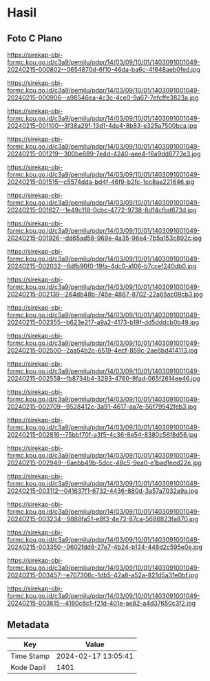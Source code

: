 # Hasil

## Foto C Plano

https://sirekap-obj-formc.kpu.go.id/c3a9/pemilu/pdpr/14/03/09/10/01/1403091001049-20240215-000802--0654870d-6f10-46da-ba6c-4f648aeb0fed.jpg

https://sirekap-obj-formc.kpu.go.id/c3a9/pemilu/pdpr/14/03/09/10/01/1403091001049-20240215-000906--a98546ea-4c3c-4ce0-9a67-7efcffe3823a.jpg

https://sirekap-obj-formc.kpu.go.id/c3a9/pemilu/pdpr/14/03/09/10/01/1403091001049-20240215-001100--3f38a29f-13d1-4da4-8b83-e325a7500bca.jpg

https://sirekap-obj-formc.kpu.go.id/c3a9/pemilu/pdpr/14/03/09/10/01/1403091001049-20240215-001219--300be689-7e4d-4240-aee4-f6a9dd6773e3.jpg

https://sirekap-obj-formc.kpu.go.id/c3a9/pemilu/pdpr/14/03/09/10/01/1403091001049-20240215-001515--c5574dda-bd4f-46f9-b2fc-1cc8ae221646.jpg

https://sirekap-obj-formc.kpu.go.id/c3a9/pemilu/pdpr/14/03/09/10/01/1403091001049-20240215-001627--1e49c118-0cbc-4772-9738-8d14cfbd673d.jpg

https://sirekap-obj-formc.kpu.go.id/c3a9/pemilu/pdpr/14/03/09/10/01/1403091001049-20240215-001926--dd65ad58-969e-4a35-96e4-7b5a153c892c.jpg

https://sirekap-obj-formc.kpu.go.id/c3a9/pemilu/pdpr/14/03/09/10/01/1403091001049-20240215-002032--6dfb96f0-19fa-4dc0-a106-b7ccef240db0.jpg

https://sirekap-obj-formc.kpu.go.id/c3a9/pemilu/pdpr/14/03/09/10/01/1403091001049-20240215-002139--264db48b-745e-4887-8702-22a65ac09cb3.jpg

https://sirekap-obj-formc.kpu.go.id/c3a9/pemilu/pdpr/14/03/09/10/01/1403091001049-20240215-002355--b623e217-a9a2-4173-b19f-dd5dddcb0b49.jpg

https://sirekap-obj-formc.kpu.go.id/c3a9/pemilu/pdpr/14/03/09/10/01/1403091001049-20240215-002500--2aa54b2c-6519-4ecf-859c-2ae6bd414113.jpg

https://sirekap-obj-formc.kpu.go.id/c3a9/pemilu/pdpr/14/03/09/10/01/1403091001049-20240215-002558--fb8734b4-3293-4760-9fad-065f2614ee46.jpg

https://sirekap-obj-formc.kpu.go.id/c3a9/pemilu/pdpr/14/03/09/10/01/1403091001049-20240215-002709--9528412c-3a91-4617-aa7e-56f79942feb3.jpg

https://sirekap-obj-formc.kpu.go.id/c3a9/pemilu/pdpr/14/03/09/10/01/1403091001049-20240215-002816--75bbf70f-a3f5-4c36-8e54-8380c56f8d56.jpg

https://sirekap-obj-formc.kpu.go.id/c3a9/pemilu/pdpr/14/03/09/10/01/1403091001049-20240215-002949--6aebb49b-5dcc-48c5-9ea0-e1bad1eed22e.jpg

https://sirekap-obj-formc.kpu.go.id/c3a9/pemilu/pdpr/14/03/09/10/01/1403091001049-20240215-003112--041637f1-6732-4436-880d-3a57a7032a9a.jpg

https://sirekap-obj-formc.kpu.go.id/c3a9/pemilu/pdpr/14/03/09/10/01/1403091001049-20240215-003234--9888fa51-e8f3-4e73-87ca-5686823fa870.jpg

https://sirekap-obj-formc.kpu.go.id/c3a9/pemilu/pdpr/14/03/09/10/01/1403091001049-20240215-003350--9602fdd8-27e7-4b24-b134-448d2c595e0e.jpg

https://sirekap-obj-formc.kpu.go.id/c3a9/pemilu/pdpr/14/03/09/10/01/1403091001049-20240215-003457--e707306c-1db5-42a8-a52a-821d5a31e0bf.jpg

https://sirekap-obj-formc.kpu.go.id/c3a9/pemilu/pdpr/14/03/09/10/01/1403091001049-20240215-003615--4160c6c1-f21d-401e-ae82-a4d37650c3f2.jpg


## Metadata

| Key        | Value               |
| ---------- | ------------------- |
| Time Stamp | 2024-02-17 13:05:41 |
| Kode Dapil | 1401                |



